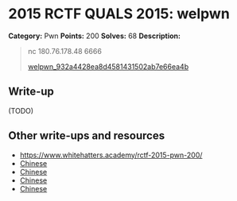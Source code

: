 # 2015 RCTF QUALS 2015: welpwn

**Category:** Pwn
**Points:** 200
**Solves:** 68
**Description:**

> nc 180.76.178.48 6666
> 
> 
> [welpwn_932a4428ea8d4581431502ab7e66ea4b](./welpwn_932a4428ea8d4581431502ab7e66ea4b)


## Write-up

(TODO)

## Other write-ups and resources

* <https://www.whitehatters.academy/rctf-2015-pwn-200/>
* [Chinese](http://blog.albertchang.cn/wp-content/uploads/2015/11/Nu1L_RCTF_Writeup.pdf)
* [Chinese](http://www.purpleroc.com/md/RCTF-WriteUp.html)
* [Chinese](http://bobao.360.cn/ctf/learning/155.html)
* [Chinese](http://roisfzu.org/static/rctf2015-writeup.pdf)
